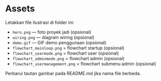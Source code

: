# Assets

Letakkan file ilustrasi di folder ini:
- `hero.png` — foto proyek jadi (opsional)
- `wiring.png` — diagram wiring (opsional)
- `demo.gif` — GIF demo penggunaan (opsional)
- `flowchart_mainloop.png` = flowchart startup (opsional)
- `flowchart_usermode.png` = flowchart user (opsional)
- `flowchart_adminmode.png` = flowchart admin (opsional)
- `flowchart_usermanagement.png` = flowchart submenu admin (opsional)

Perbarui tautan gambar pada README.md jika nama file berbeda.
